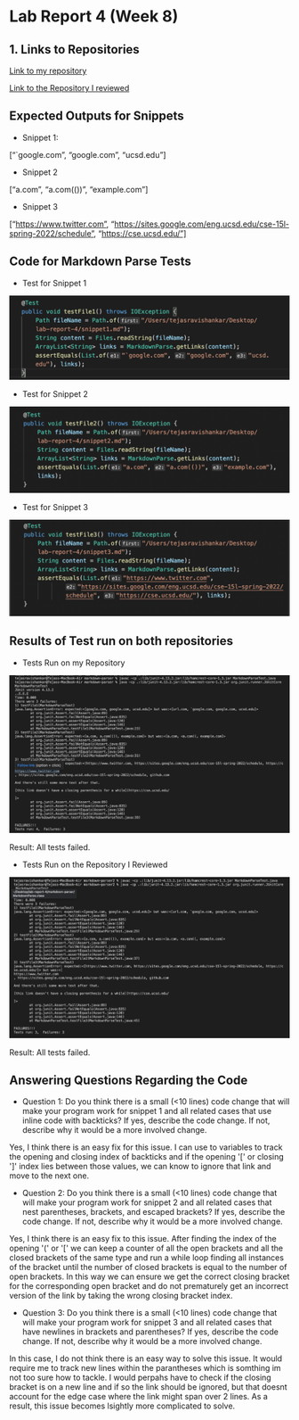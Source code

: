 # Lab Report 4 (Week 8)

## 1. Links to Repositories

[Link to my repository](https://github.com/ravtejas/markdown-parser)

[Link to the Repository I reviewed](https://github.com/mikayladalton2/markdown-parser)

## Expected Outputs for Snippets

- Snippet 1:

[“`google.com”, “google.com”, “ucsd.edu”]

- Snippet 2

[“a.com”, “a.com(())”, “example.com”]

- Snippet 3

[“https://www.twitter.com”, “https://sites.google.com/eng.ucsd.edu/cse-15l-spring-2022/schedule”, “https://cse.ucsd.edu/”]

## Code for Markdown Parse Tests

- Test for Snippet 1

![Snippet-1-Test](/Snippet1Test.png)

- Test for Snippet 2

![Snippet-2-Test](/Snippet2Test.png)


- Test for Snippet 3

![Snippet-3-Test](/Snippet3Test.png)

## Results of Test run on both repositories

- Tests Run on my Repository 

![myTests](/Mytests.png)

Result: All tests failed.

- Tests Run on the Repository I Reviewed

![myTests](/otherTests.png)

Result: All tests failed.

## Answering Questions Regarding the Code

- Question 1: Do you think there is a small (<10 lines) code change that will make
  your program work for snippet 1 and all related cases that use inline
  code with backticks? If yes, describe the code change. If not, describe
  why it would be a more involved change.
  
Yes, I think there is an easy fix for this issue. I can use to variables to track the opening and closing index of backticks and if the opening '[' or closing ']' index lies between those values, we can know to ignore that link and move to the next one.

- Question 2: Do you think there is a small (<10 lines) code change that will make
your program work for snippet 2 and all related cases that nest
parentheses, brackets, and escaped brackets? If yes, describe the
code change. If not, describe why it would be a more involved change.

Yes, I think there is an easy fix to this issue. After finding the index of the opening '(' or '[' we can keep a counter of all the open brackets and all the closed brackets of the same type and run a while loop finding all instances of the bracket until the number of closed brackets is equal to the number of open brackets. In this way we can ensure we get the correct closing bracket for the corresponding open bracket and do not prematurely get an incorrect version of the link by taking the wrong closing bracket index.

- Question 3: Do you think there is a small (<10 lines) code change that will make
your program work for snippet 3 and all related cases that have
newlines in brackets and parentheses? If yes, describe the code
change. If not, describe why it would be a more involved change.

In this case, I do not think there is an easy way to solve this issue. It would require me to track new lines within the parantheses which is somthing im not too sure how to tackle. I would perpahs have to check if the closing bracket is on a new line and if so the link should be ignored, but that doesnt account for the edge case where the link might span over 2 lines. As a result, this issue becomes lsightly more complicated to solve.

  
  



